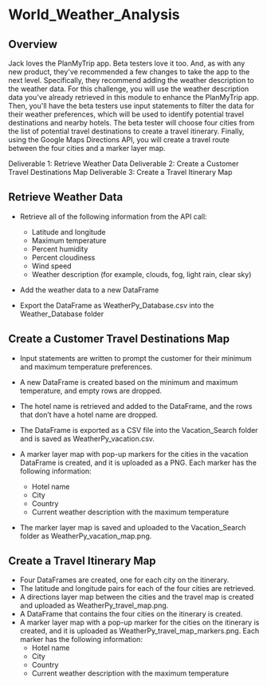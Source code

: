 # World_Weather_Analysis

## Overview

Jack loves the PlanMyTrip app. Beta testers love it too. And, as with any new product, they've recommended a few changes to take the app to the next level. Specifically, they recommend adding the weather description to the weather data.
For this challenge, you will use the weather description data you've already retrieved in this module to enhance the PlanMyTrip app. Then, you'll have the beta testers use input statements to filter the data for their weather preferences, which will be used to identify potential travel destinations and nearby hotels. The beta tester will choose four cities from the list of potential travel destinations to create a travel itinerary. Finally, using the Google Maps Directions API, you will create a travel route between the four cities and a marker layer map.

Deliverable 1: Retrieve Weather Data
Deliverable 2: Create a Customer Travel Destinations Map
Deliverable 3: Create a Travel Itinerary Map

## Retrieve Weather Data 

* Retrieve all of the following information from the API call:
   - Latitude and longitude
   - Maximum temperature
   - Percent humidity
   - Percent cloudiness
   - Wind speed
   - Weather description (for example, clouds, fog, light rain, clear sky)

* Add the weather data to a new DataFrame 
* Export the DataFrame as WeatherPy_Database.csv into the Weather_Database folder 

## Create a Customer Travel Destinations Map

* Input statements are written to prompt the customer for their minimum and maximum temperature preferences. 
* A new DataFrame is created based on the minimum and maximum temperature, and empty rows are dropped.
* The hotel name is retrieved and added to the DataFrame, and the rows that don’t have a hotel name are dropped. 
* The DataFrame is exported as a CSV file into the Vacation_Search folder and is saved as WeatherPy_vacation.csv.
* A marker layer map with pop-up markers for the cities in the vacation DataFrame is created, and it is uploaded as a PNG. Each marker has the following information: 
   - Hotel name
   - City
   - Country
   - Current weather description with the maximum temperature

* The marker layer map is saved and uploaded to the Vacation_Search folder as WeatherPy_vacation_map.png.

## Create a Travel Itinerary Map 

* Four DataFrames are created, one for each city on the itinerary. 
* The latitude and longitude pairs for each of the four cities are retrieved. 
* A directions layer map between the cities and the travel map is created and uploaded as WeatherPy_travel_map.png. 
* A DataFrame that contains the four cities on the itinerary is created. 
* A marker layer map with a pop-up marker for the cities on the itinerary is created, and it is uploaded as WeatherPy_travel_map_markers.png. Each marker has the following information: 
    - Hotel name
    - City
    - Country
    - Current weather description with the maximum temperature
